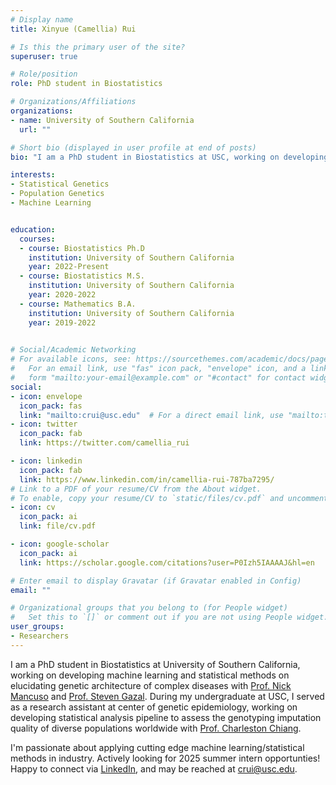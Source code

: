 ```yaml
---
# Display name
title: Xinyue (Camellia) Rui

# Is this the primary user of the site?
superuser: true

# Role/position
role: PhD student in Biostatistics

# Organizations/Affiliations
organizations:
- name: University of Southern California
  url: ""

# Short bio (displayed in user profile at end of posts)
bio: "I am a PhD student in Biostatistics at USC, working on developing machine learning and statistical methods for genetic architecture of complex diseases."

interests:
- Statistical Genetics 
- Population Genetics
- Machine Learning


education:
  courses:
  - course: Biostatistics Ph.D
    institution: University of Southern California
    year: 2022-Present
  - course: Biostatistics M.S.
    institution: University of Southern California
    year: 2020-2022
  - course: Mathematics B.A.
    institution: University of Southern California
    year: 2019-2022
  

# Social/Academic Networking
# For available icons, see: https://sourcethemes.com/academic/docs/page-builder/#icons
#   For an email link, use "fas" icon pack, "envelope" icon, and a link in the
#   form "mailto:your-email@example.com" or "#contact" for contact widget.
social:
- icon: envelope
  icon_pack: fas
  link: "mailto:crui@usc.edu"  # For a direct email link, use "mailto:test@example.org".
- icon: twitter
  icon_pack: fab
  link: https://twitter.com/camellia_rui

- icon: linkedin
  icon_pack: fab
  link: https://www.linkedin.com/in/camellia-rui-787ba7295/
# Link to a PDF of your resume/CV from the About widget.
# To enable, copy your resume/CV to `static/files/cv.pdf` and uncomment the lines below.
- icon: cv
  icon_pack: ai
  link: file/cv.pdf

- icon: google-scholar
  icon_pack: ai
  link: https://scholar.google.com/citations?user=P0Izh5IAAAAJ&hl=en

# Enter email to display Gravatar (if Gravatar enabled in Config)
email: ""

# Organizational groups that you belong to (for People widget)
#   Set this to `[]` or comment out if you are not using People widget.
user_groups:
- Researchers
---
```


I am a PhD student in Biostatistics at University of Southern California, working on developing machine learning and statistical methods on elucidating genetic architecture of complex diseases with [Prof. Nick Mancuso](https://www.mancusolab.com/) 
and [Prof. Steven Gazal](https://gazal-lab.org/). During my undergraduate at USC, I served as a research assistant at center of genetic epidemiology, working on developing statistical analysis pipeline to assess the genotyping imputation quality of diverse populations worldwide with [Prof. Charleston Chiang](https://chianglab.usc.edu/). 

I'm passionate about applying cutting edge machine learning/statistical methods in industry. Actively looking for 2025 summer intern opportunties! Happy to connect via [LinkedIn](https://www.linkedin.com/in/camellia-rui-787ba7295/), and may be reached at crui@usc.edu.
